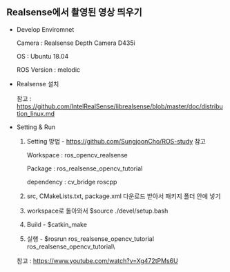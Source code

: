 ## Realsense에서 촬영된 영상 띄우기

* Develop Enviromnet

  Camera : Realsense Depth Camera D435i

  OS : Ubuntu 18.04
  
  ROS Version : melodic


* Realsense 설치

  참고 : https://github.com/IntelRealSense/librealsense/blob/master/doc/distribution_linux.md 


* Setting & Run

  1. Setting 방법 - https://github.com/SungjoonCho/ROS-study 참고
  
      Workspace : ros_opencv_realsense

      Package : ros_realsense_opencv_tutorial

      dependency : cv_bridge roscpp

   2. src, CMakeLists.txt, package.xml 다운로드 받아서 패키지 폴더 안에 넣기

   3. workspace로 돌아와서 $source ./devel/setup.bash

   4. Build - $catkin_make

   5. 실행 - $rosrun ros_realsense_opencv_tutorial ros_realsense_opencv_tutorial\


  참고 : https://www.youtube.com/watch?v=Xg472tPMs6U
